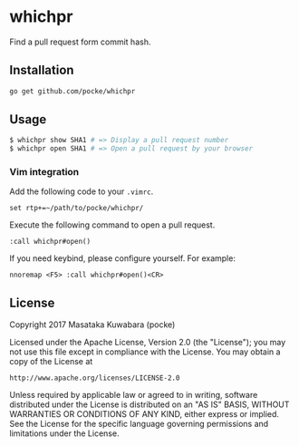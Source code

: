 # whichpr

Find a pull request form commit hash.

## Installation

```bash
go get github.com/pocke/whichpr
```

## Usage

```bash
$ whichpr show SHA1 # => Display a pull request number
$ whichpr open SHA1 # => Open a pull request by your browser
```

### Vim integration

Add the following code to your `.vimrc`.

```vim
set rtp+=~/path/to/pocke/whichpr/
```

Execute the following command to open a pull request.

```vim
:call whichpr#open()
```

If you need keybind, please configure yourself.
For example:

```vim
nnoremap <F5> :call whichpr#open()<CR>
```

## License

Copyright 2017 Masataka Kuwabara (pocke)

Licensed under the Apache License, Version 2.0 (the "License");
you may not use this file except in compliance with the License.
You may obtain a copy of the License at

    http://www.apache.org/licenses/LICENSE-2.0

Unless required by applicable law or agreed to in writing, software
distributed under the License is distributed on an "AS IS" BASIS,
WITHOUT WARRANTIES OR CONDITIONS OF ANY KIND, either express or implied.
See the License for the specific language governing permissions and
limitations under the License.

